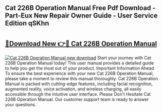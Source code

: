 ## Cat 226B Operation Manual Free Pdf Download - Part-Eux New Repair Owner Guide - User Service Edition qSKhn

# <h2><a href="http://bc6047.oget.top/?id=Cat+226B+Operation+Manual">🔗Download New 👉🔴 Cat 226B Operation Manual</a></h2>

[![Cat 226B Operation Manual new download](https://i.imgur.com/5g1atiW.png)](http://bc6047.oget.top/?id=Cat+226B+Operation+Manual)
Start your journey with Cat 226B Operation Manual today! This user manual provides a detailed guide to help you get the most out of your product. Important Information Ahead To ensure the best experience with your new Cat 226B Operation Manual, please take a moment to review this manual thoroughly. Cat 226B Operation Manual is packed with cutting-edge features, including facial recognition, augmented reality, voice activation, and wireless charging, all easily accessible through the intuitive user interface. Please Don't Hesitate Cat 226B Operation Manual. Our customer support team is ready to answer your questions.
